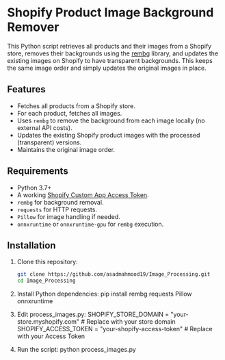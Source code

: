# Shopify Product Image Background Remover

This Python script retrieves all products and their images from a Shopify store, removes their backgrounds using the [rembg](https://github.com/danielgatis/rembg) library, and updates the existing images on Shopify to have transparent backgrounds. This keeps the same image order and simply updates the original images in place.

## Features
- Fetches all products from a Shopify store.
- For each product, fetches all images.
- Uses `rembg` to remove the background from each image locally (no external API costs).
- Updates the existing Shopify product images with the processed (transparent) versions.
- Maintains the original image order.

## Requirements
- Python 3.7+
- A working [Shopify Custom App Access Token](https://shopify.dev/apps/auth/admin-access).
- `rembg` for background removal.
- `requests` for HTTP requests.
- `Pillow` for image handling if needed.
- `onnxruntime` or `onnxruntime-gpu` for `rembg` execution.

## Installation

1. Clone this repository:
   ```bash
   git clone https://github.com/asadmahmood19/Image_Processing.git
   cd Image_Processing

2. Install Python dependencies:
   pip install rembg requests Pillow onnxruntime

3. Edit process_images.py:
   SHOPIFY_STORE_DOMAIN = "your-store.myshopify.com"  # Replace with your store domain
   SHOPIFY_ACCESS_TOKEN = "your-shopify-access-token"  # Replace with your Access Token

4. Run the script:
   python process_images.py

